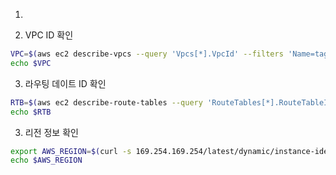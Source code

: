 1.

2.  VPC ID 확인

```bash
VPC=$(aws ec2 describe-vpcs --query 'Vpcs[*].VpcId' --filters 'Name=tag:Name, Values=labVPC' | jq -r '.[0]')
echo $VPC
```

3. 라우팅 데이트 ID 확인

```bash
RTB=$(aws ec2 describe-route-tables --query 'RouteTables[*].RouteTableId' --filters 'Name=tag:Name, Values=PrivateRouteTable' | jq -r '.[0]')
echo $RTB
```

3. 리전 정보 확인

```bash
export AWS_REGION=$(curl -s 169.254.169.254/latest/dynamic/instance-identity/document | jq -r '.region')
echo $AWS_REGION
```
